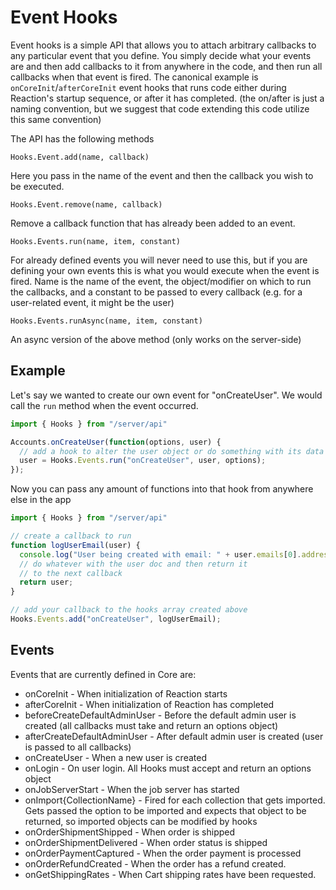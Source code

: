 # Event Hooks

Event hooks is a simple API that allows you to attach arbitrary callbacks to any particular event that you define. You simply
decide what your events are and then add callbacks to it from anywhere in the code, and then run all callbacks when that event
is fired. The canonical example is `onCoreInit`/`afterCoreInit` event hooks that runs code either during Reaction's
startup sequence, or after it has completed. (the on/after is just a naming convention, but we suggest that code extending
this code utilize this same convention)

The API has the following methods

`Hooks.Event.add(name, callback)`

Here you pass in the name of the event and then the callback you wish to be executed.

`Hooks.Event.remove(name, callback)`

Remove a callback function that has already been added to an event.

`Hooks.Events.run(name, item, constant)`

For already defined events you will never need to use this, but if you are defining your own events this is what you
would execute when the event is fired. Name is the name of the event, the object/modifier on which to run the callbacks,
and a constant to be passed to every callback (e.g. for a user-related event, it might be the user)

`Hooks.Events.runAsync(name, item, constant)`

An async version of the above method (only works on the server-side)

## Example

Let's say we wanted to create our own event for "onCreateUser". We would call the `run` method when the event occurred.

```js
import { Hooks } from "/server/api"

Accounts.onCreateUser(function(options, user) {
  // add a hook to alter the user object or do something with its data
  user = Hooks.Events.run("onCreateUser", user, options);
});
```

Now you can pass any amount of functions into that hook from anywhere else in the app

```js
import { Hooks } from "/server/api"

// create a callback to run
function logUserEmail(user) {
  console.log("User being created with email: " + user.emails[0].address);
  // do whatever with the user doc and then return it
  // to the next callback
  return user;
}

// add your callback to the hooks array created above
Hooks.Events.add("onCreateUser", logUserEmail);
```

## Events

Events that are currently defined in Core are:

- onCoreInit - When initialization of Reaction starts
- afterCoreInit - When initialization of Reaction has completed
- beforeCreateDefaultAdminUser - Before the default admin user is created (all callbacks must take and return an options object)
- afterCreateDefaultAdminUser - After default admin user is created (user is passed to all callbacks)
- onCreateUser - When a new user is created
- onLogin - On user login. All Hooks must accept and return an options object
- onJobServerStart - When the job server has started
- onImport{CollectionName} - Fired for each collection that gets imported. Gets passed the option to be imported and expects that object to be returned, so imported objects can be modified by hooks
- onOrderShipmentShipped - When order is shipped
- onOrderShipmentDelivered - When order status is shipped
- onOrderPaymentCaptured - When the order payment is processed
- onOrderRefundCreated - When the order has a refund created.
- onGetShippingRates - When Cart shipping rates have been requested.
